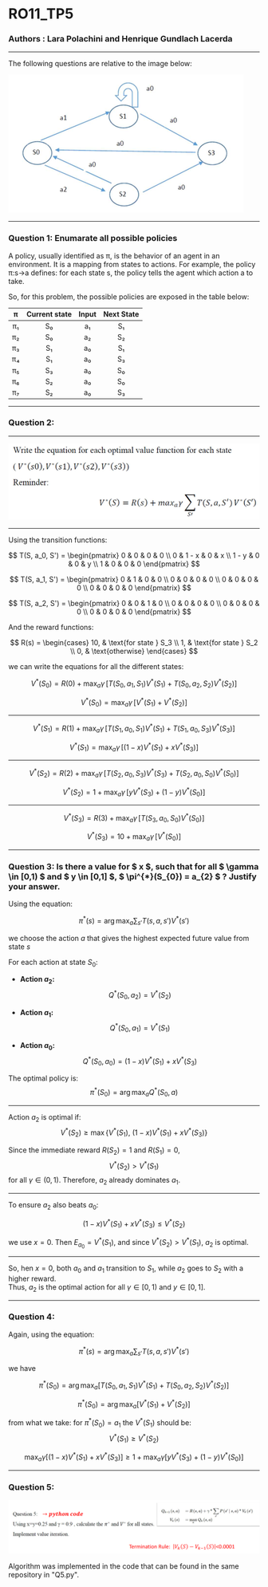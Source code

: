 # RO11_TP5

### **Authors** : Lara Polachini and Henrique Gundlach Lacerda

---

The following questions are relative to the image below:

![alt text](image.png)

---

### **Question 1:** Enumarate all possible policies

A policy, usually identified as π, is the behavior of an agent in an environment. It is a mapping from states to actions. For example, the policy π:s→a defines: for each state s, the policy tells the agent which action a to take.

So, for this problem, the possible policies are exposed in the table below:

|  π   | Current state | Input | Next State |
|:----:|:--------------:|:-----:|:-----------:|
| π₁  | S₀             | a₁    | S₁          |
| π₂  | S₀             | a₂    | S₂          |
| π₃  | S₁             | a₀    | S₁          |
| π₄  | S₁             | a₀    | S₃          |
| π₅  | S₃             | a₀    | S₀          |
| π₆  | S₂             | a₀    | S₀          |
| π₇  | S₂             | a₀    | S₃          |

---

### **Question 2:** 

---

![alt text](image-1.png)

---

Using the transition functions:

$$
T(S, a_0, S') =
\begin{pmatrix}
0 & 0 & 0 & 0 \\
0 & 1 - x & 0 & x \\
1 - y & 0 & 0 & y \\
1 & 0 & 0 & 0
\end{pmatrix}
$$


$$
T(S, a_1, S') =
\begin{pmatrix}
0 & 1 & 0 & 0 \\
0 & 0 & 0 & 0 \\
0 & 0 & 0 & 0 \\
0 & 0 & 0 & 0
\end{pmatrix}
$$


$$
T(S, a_2, S') =
\begin{pmatrix}
0 & 0 & 1 & 0 \\
0 & 0 & 0 & 0 \\
0 & 0 & 0 & 0 \\
0 & 0 & 0 & 0
\end{pmatrix}
$$


And the reward functions:

$$
R(s) =
\begin{cases}
10, & \text{for state } S_3 \\
1,  & \text{for state } S_2 \\
0,  & \text{otherwise}
\end{cases}
$$


we can write the equations for all the different states:

$$
V^{*}(S_{0}) = R(0) + \max_{a} \gamma \, [ T(S_{0}, a_{1}, S_{1})V^{*}(S_{1}) + T(S_{0}, a_{2}, S_{2})V^{*}(S_{2}) ]
$$

$$
V^{*}(S_{0}) = \max_{a} \gamma \, [ V^{*}(S_{1}) + V^{*}(S_{2}) ]
$$

---

$$
V^{*}(S_{1}) = R(1) + \max_{a} \gamma \, [ T(S_{1}, a_{0}, S_{1})V^{*}(S_{1}) + T(S_{1}, a_{0}, S_{3})V^{*}(S_{3}) ]
$$

$$
V^{*}(S_{1}) = \max_{a} \gamma \, [ (1 - x)V^{*}(S_{1}) + xV^{*}(S_{3}) ]
$$

---

$$
V^{*}(S_{2}) = R(2) + \max_{a} \gamma \, [ T(S_{2}, a_{0}, S_{3})V^{*}(S_{3}) + T(S_{2}, a_{0}, S_{0})V^{*}(S_{0}) ]
$$

$$
V^{*}(S_{2}) = 1 + \max_{a} \gamma \, [ yV^{*}(S_{3}) + (1 - y)V^{*}(S_{0}) ]
$$

---

$$
V^{*}(S_{3}) = R(3) + \max_{a} \gamma \, [ T(S_{3}, a_{0}, S_{0})V^{*}(S_{0}) ]
$$

$$
V^{*}(S_{3}) = 10 + \max_{a} \gamma \, [ V^{*}(S_{0}) ]
$$

---

### **Question 3:** Is there a value for $ x $, such that for all $ \gamma \in [0,1) $ and $ y \in [0,1] $, $ \pi^{*}(S_{0}) = a_{2} $ ? Justify your answer.

Using the equation:

$$
\pi^*(s) = \arg\max_a \sum_{s'} T(s, a, s') V^*(s')
$$

we choose the action $a$ that gives the highest expected future value from state $s$

For each action at state $S_0$:

- **Action $a_2$:**
  $$
  Q^*(S_0, a_2) = V^*(S_2)
  $$

- **Action $a_1$:**
  $$
  Q^*(S_0, a_1) = V^*(S_1)
  $$

- **Action $a_0$:**
  $$
  Q^*(S_0, a_0) = (1 - x)V^*(S_1) + xV^*(S_3)
  $$

The optimal policy is:
$$
\pi^*(S_0) = \arg\max_a Q^*(S_0, a)
$$

---

Action $a_2$ is optimal if:
$$
V^*(S_2) \ge \max\{V^*(S_1),\ (1 - x)V^*(S_1) + xV^*(S_3)\}
$$

Since the immediate reward $R(S_2) = 1$ and $R(S_1) = 0$,
$$
V^*(S_2) > V^*(S_1)
$$
for all $\gamma \in (0,1)$. Therefore, $a_2$ already dominates $a_1$.

---

To ensure $a_2$ also beats $a_0$:

$$
(1 - x)V^*(S_1) + xV^*(S_3) \le V^*(S_2)
$$

we use $x = 0$. Then $E_{a_0} = V^*(S_1)$, and since $V^*(S_2) > V^*(S_1)$, $a_2$ is optimal.

---

So, hen $x = 0$, both $a_0$ and $a_1$ transition to $S_1$, while $a_2$ goes to $S_2$ with a higher reward.  
Thus, $a_2$ is the optimal action for all $\gamma \in [0,1)$ and $y \in [0,1]$.

---

### **Question 4:** 

Again, using the equation:

$$
\pi^*(s) = \arg\max_a \sum_{s'} T(s, a, s') V^*(s')
$$

we have

$$
\pi^*(S_0) = \arg\max_a \left[ T(S_0, a_1, S_1)V^*(S_1) + T(S_0, a_2, S_2)V^*(S_2) \right]
$$

$$
\pi^*(S_0) = \arg\max_a \left[ V^*(S_1) + V^*(S_2) \right]
$$

from what we take: for $\pi ^* (S_0) = a_1$ the $V^* (S_1)$ should be: $$V^*(S_1) \ge V^*(S_2)$$

$$
\max_a \gamma \left[ (1 - x)V^*(S_1) + xV^*(S_3) \right] \ge 1 + \max_a \gamma \left[ yV^*(S_3) + (1 - y)V^*(S_0) \right]
$$

---

### **Question 5:** 

![alt text](image-2.png)

Algorithm was implemented in the code that can be found in the same repository in "Q5.py".